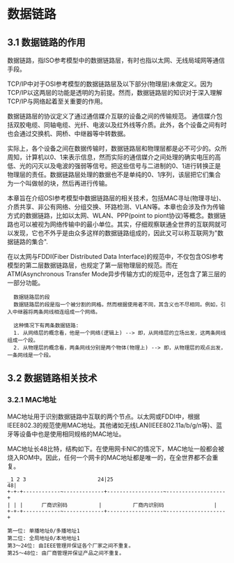 # 数据链路

## 3.1 数据链路的作用
  数据链路，指ISO参考模型中的数据链路层，有时也指以太网、无线局域网等通信手段。
  
  TCP/IP中对于OSI参考模型的数据链路层及以下部分(物理层)未做定义。因为TCP/IP以这两层的功能是透明的为前提。然而，数据链路层的知识对于深入理解TCP/IP与网络起着至关重要的作用。
  
  数据链路层的协议定义了通过通信媒介互联的设备之间的传输规范。 通信媒介包括双胶电缆、同轴电缆、光纤、电波以及红外线等介质。此外，各个设备之间有时也会通过交换机、网桥、中继器等中转数据。
  
  实际上，各个设备之间在数据传输时，数据链路层和物理层都是必不可少的。众所周知，计算机以0、1来表示信息，然而实际的通信媒介之间处理的确实电压的高低、光的闪灭以及电波的强弱等信号。把这些信号与二进制的0、1进行转换正是物理层的责任。数据链路层处理的数据也不是单纯的0、1序列，该层把它们集合为一个叫做帧的块，然后再进行传输。
  
  本章旨在介绍OSI参考模型中数据链路层的相关技术，包括MAC寻址(物理寻址)、介质共享、非公有网络、分组交换、环路检测、VLAN等。本章也会涉及作为传输方式的数据链路，比如以太网、WLAN、PPP(point to piont协议)等概念。数据链路也可以被视为网络传输中的最小单位。其实，仔细观察联通全世界的互联网就可以发现，它也不外乎是由众多这样的数据链路组成的，因此又可以称互联网为"数据链路的集合".
  
  在以太网与FDDI(Fiber Distributed Data Interface)的规范中，不仅包含OSI参考模型的第二层数据链路层，也规定了第一层物理层的规范。而在ATM(Asynchronous Transfer Mode异步传输方式)的规范中，还包含了第三层的一部分功能。
  
```
  数据链路层的段
  数据链路层的段是指一个被分割的网格。然而根据使用者不同，其含义也不尽相同。例如，引入中继器将两条网线相连组成一个网络。
  
  这种情况下有两条数据链路:
  1. 从网络层的概念看，他是一个网络(逻辑上) --> 即，从网络层的立场出发，这两条网线组成一个段。
  2. 从物理层的概念看，两条网线分别是两个物体(物理上) --> 即，从物理层的观点出发，一条网线是一个段。
```

## 3.2 数据链路相关技术

### 3.2.1 MAC地址
  MAC地址用于识别数据链路中互联的两个节点。以太网或FDDI中，根据IEEE802.3的规范使用MAC地址。其他诸如无线LAN(IEEE802.11a/b/g/n等)、蓝牙等设备中也是使用相同规格的MAC地址。
  
  MAC地址长48比特，结构如下。在使用网卡NIC的情况下，MAC地址一般都会被烧入ROM中。因此，任何一个网卡的MAC地址都是唯一的，在全世界都不会重复。
```
_1 2 3                       24|25                                  48|
+-+-+------------~-------------+------------------~-------------------+
| | |      厂商识别码          |          厂商内识别码                |
+-+-+------------~-------------+------------------~-------------------+

第一位: 单播地址0/多播地址1
第二位: 全局地址0/本地地址1
第3～24位: 由IEEE管理并保证各个厂家之间不重复。
第25～48位: 由厂商管理并保证产品之间不重复。
```
